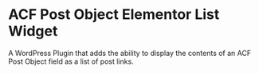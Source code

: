 # ACF Post Object Elementor List Widget
 A WordPress Plugin that adds the ability to display the contents of an ACF Post Object field as a list of post links.
